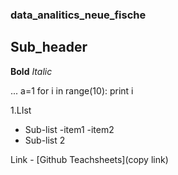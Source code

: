 ### data_analitics_neue_fische
## Sub_header
**Bold**
*Italic*


...
a=1
for i in range(10):
print i

1.LIst
* Sub-list
  -item1
  -item2
* Sub-list 2

Link - [Github Teachsheets](copy link)
